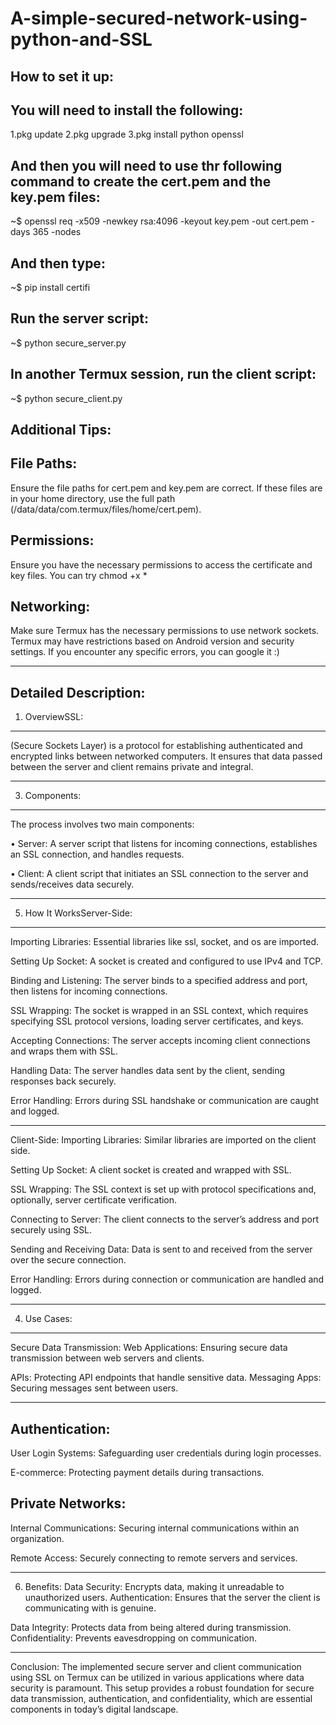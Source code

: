 # A-simple-secured-network-using-python-and-SSL

How to set it up:
-----------------
You will need to install the following:
--------------------------------------
1.pkg update
2.pkg upgrade
3.pkg install python openssl

And then you will need to use thr following command to create the cert.pem and the key.pem files:
-------------------------------
~$ openssl req -x509 -newkey rsa:4096 -keyout key.pem -out cert.pem -days 365 -nodes

And then type:
--------------
~$ pip install certifi

Run the server script:
----------------------
~$ python secure_server.py

In another Termux session, run the client script:
--------------
~$ python secure_client.py

Additional Tips:
----------------
File Paths:
-----------
Ensure the file paths for cert.pem and key.pem are correct. If these files are in your home directory, use the full path (/data/data/com.termux/files/home/cert.pem).

Permissions:
------------
Ensure you have the necessary permissions to access the certificate and key files. You can try chmod +x *

Networking:
-----------
Make sure Termux has the necessary permissions to use network sockets. Termux may have restrictions based on Android version and security settings. If you encounter any specific errors, you can google it :)

---------------------------------------

Detailed Description:
---------------------

1. OverviewSSL:
---------------
(Secure Sockets Layer) is a protocol for establishing authenticated and encrypted links between networked computers. It ensures that data passed between the server and client remains private and integral.

-------------------------------------

3. Components:
--------------
The process involves two main components:

• Server: A server script that listens for incoming connections, establishes an SSL connection, and handles requests.

• Client: A client script that initiates an SSL connection to the server and sends/receives data securely.

-------------------------------------

5. How It WorksServer-Side:
---------------------------
Importing Libraries: Essential libraries like ssl, socket, and os are imported.

Setting Up Socket: A socket is created and configured to use IPv4 and TCP.

Binding and Listening: The server binds to a specified address and port, then listens for incoming connections.

SSL Wrapping: The socket is wrapped in an SSL context, which requires specifying SSL protocol versions, loading server certificates, and keys.

Accepting Connections: The server accepts incoming client connections and wraps them with SSL.

Handling Data: The server handles data sent by the client, sending responses back securely.

Error Handling: Errors during SSL handshake or communication are caught and logged.

-------------------------------------

Client-Side:
Importing Libraries: Similar libraries are imported on the client side.

Setting Up Socket: A client socket is created and wrapped with SSL.

SSL Wrapping: The SSL context is set up with protocol specifications and, optionally, server certificate verification.

Connecting to Server: The client connects to the server’s address and port securely using SSL.

Sending and Receiving Data: Data is sent to and received from the server over the secure connection.

Error Handling: Errors during connection or communication are handled and logged.

-------------------------------------

4. Use Cases:
-------------
Secure Data Transmission:
Web Applications: Ensuring secure data transmission between web servers and clients.

APIs: Protecting API endpoints that handle sensitive data.
Messaging Apps: Securing messages sent between users.

-------------------------------------

Authentication:
---------------
User Login Systems: Safeguarding user credentials during login processes.

E-commerce: Protecting payment details during transactions.

Private Networks:
-----------------
Internal Communications: Securing internal communications within an organization.

Remote Access: Securely connecting to remote servers and services.

-------------------------------------

6. Benefits:
Data Security: Encrypts data, making it unreadable to unauthorized users.
Authentication: Ensures that the server the client is communicating with is genuine.

Data Integrity: Protects data from being altered during transmission.
Confidentiality: Prevents eavesdropping on communication.

-------------------------------------

Conclusion:
The implemented secure server and client communication using SSL on Termux can be utilized in various applications where data security is paramount. This setup provides a robust foundation for secure data transmission, authentication, and confidentiality, which are essential components in today’s digital landscape.
